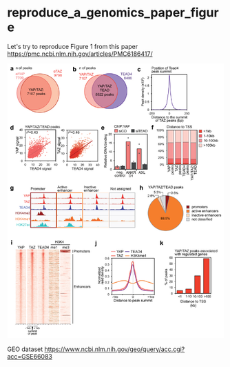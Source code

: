 # reproduce_a_genomics_paper_figure

Let's try to reproduce Figure 1 from this paper https://pmc.ncbi.nlm.nih.gov/articles/PMC6186417/

![](imgs/emss-79986-f001.jpg)

GEO dataset https://www.ncbi.nlm.nih.gov/geo/query/acc.cgi?acc=GSE66083
